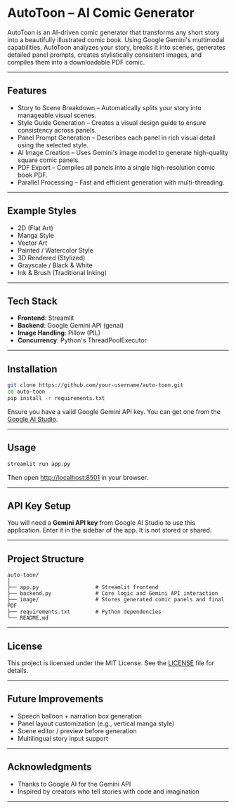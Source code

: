 # AutoToon – AI Comic Generator

AutoToon is an AI-driven comic generator that transforms any short story into a beautifully illustrated comic book. Using Google Gemini's multimodal capabilities, AutoToon analyzes your story, breaks it into scenes, generates detailed panel prompts, creates stylistically consistent images, and compiles them into a downloadable PDF comic.

---

## Features

* Story to Scene Breakdown – Automatically splits your story into manageable visual scenes.
* Style Guide Generation – Creates a visual design guide to ensure consistency across panels.
* Panel Prompt Generation – Describes each panel in rich visual detail using the selected style.
* AI Image Creation – Uses Gemini's image model to generate high-quality square comic panels.
* PDF Export – Compiles all panels into a single high-resolution comic book PDF.
* Parallel Processing – Fast and efficient generation with multi-threading.

---

## Example Styles

* 2D (Flat Art)
* Manga Style
* Vector Art
* Painted / Watercolor Style
* 3D Rendered (Stylized)
* Grayscale / Black & White
* Ink & Brush (Traditional Inking)

---

## Tech Stack

* **Frontend**: Streamlit
* **Backend**: Google Gemini API (genai)
* **Image Handling**: Pillow (PIL)
* **Concurrency**: Python's ThreadPoolExecutor

---

## Installation

```bash
git clone https://github.com/your-username/auto-toon.git
cd auto-toon
pip install -r requirements.txt
```

Ensure you have a valid Google Gemini API key. You can get one from the [Google AI Studio](https://makersuite.google.com/app/apikey).

---

## Usage

```bash
streamlit run app.py
```

Then open [http://localhost:8501](http://localhost:8501) in your browser.

---

## API Key Setup

You will need a **Gemini API key** from Google AI Studio to use this application. Enter it in the sidebar of the app. It is not stored or shared.

---

## Project Structure

```
auto-toon/
│
├── app.py                  # Streamlit frontend
├── backend.py              # Core logic and Gemini API interaction
├── image/                  # Stores generated comic panels and final PDF
├── requirements.txt        # Python dependencies
└── README.md
```

---

## License

This project is licensed under the MIT License. See the [LICENSE](LICENSE) file for details.

---

## Future Improvements

* Speech balloon + narration box generation
* Panel layout customization (e.g., vertical manga style)
* Scene editor / preview before generation
* Multilingual story input support

---

## Acknowledgments

* Thanks to Google AI for the Gemini API
* Inspired by creators who tell stories with code and imagination

---